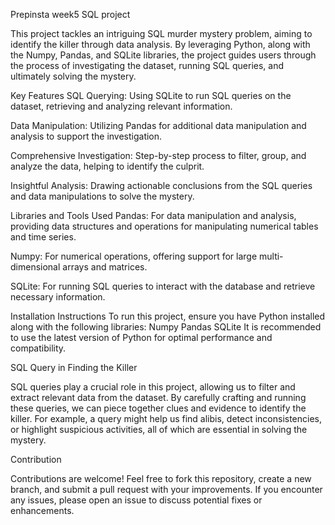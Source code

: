Prepinsta week5 SQL project

This project tackles an intriguing SQL murder mystery problem, aiming to identify the killer through data analysis. By leveraging Python, along with the Numpy, Pandas, and SQLite libraries, the project guides users through the process of investigating the dataset, running SQL queries, and ultimately solving the mystery.

Key Features
SQL Querying: Using SQLite to run SQL queries on the dataset, retrieving and analyzing relevant information.

Data Manipulation: Utilizing Pandas for additional data manipulation and analysis to support the investigation.

Comprehensive Investigation: Step-by-step process to filter, group, and analyze the data, helping to identify the culprit.

Insightful Analysis: Drawing actionable conclusions from the SQL queries and data manipulations to solve the mystery.

Libraries and Tools Used
Pandas: For data manipulation and analysis, providing data structures and operations for manipulating numerical tables and time series.

Numpy: For numerical operations, offering support for large multi-dimensional arrays and matrices.

SQLite: For running SQL queries to interact with the database and retrieve necessary information.

Installation Instructions
To run this project, ensure you have Python installed along with the following libraries:
Numpy
Pandas
SQLite
It is recommended to use the latest version of Python for optimal performance and compatibility.

SQL Query in Finding the Killer

SQL queries play a crucial role in this project, allowing us to filter and extract relevant data from the dataset. By carefully crafting and running these queries, we can piece together clues and evidence to identify the killer. For example, a query might help us find alibis, detect inconsistencies, or highlight suspicious activities, all of which are essential in solving the mystery.

Contribution

Contributions are welcome! Feel free to fork this repository, create a new branch, and submit a pull request with your improvements. If you encounter any issues, please open an issue to discuss potential fixes or enhancements.


